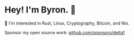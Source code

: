 # Hey! I'm Byron. 👋 

:crab: I'm interested in Rust, Linux, Cryptography, Bitcoin, and Nix.

Sponsor my open source work: [github.com/sponsors/delta1](https://github.com/sponsors/delta1)

